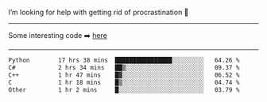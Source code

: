 I’m looking for help with getting rid of procrastination 🤔

-----

Some interesting code :arrow_right: [here](https://github.com/zhen8838/playground)

-----

<!--START_SECTION:waka-->

```txt
Python        17 hrs 38 mins  ████████████████░░░░░░░░░   64.26 %
C#            2 hrs 34 mins   ██▒░░░░░░░░░░░░░░░░░░░░░░   09.37 %
C++           1 hr 47 mins    █▓░░░░░░░░░░░░░░░░░░░░░░░   06.52 %
C             1 hr 18 mins    █▒░░░░░░░░░░░░░░░░░░░░░░░   04.74 %
Other         1 hr 2 mins     █░░░░░░░░░░░░░░░░░░░░░░░░   03.79 %
```

<!--END_SECTION:waka-->

<!--
**zhen8838/zhen8838** is a ✨ _special_ ✨ repository because its `README.md` (this file) appears on your GitHub profile.

Here are some ideas to get you started:

- 🔭 I’m currently working on ...
- 🌱 I’m currently learning ...
- 👯 I’m looking to collaborate on ...
 ...
- 💬 Ask me about ...
- 📫 How to reach me: ...
- 😄 Pronouns: ...
- ⚡ Fun fact: ...
-->
